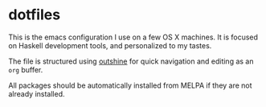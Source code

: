 dotfiles
========

This is the emacs configuration I use on a few OS X machines. It is focused on Haskell development tools, and personalized to my tastes.

The file is structured using [outshine](https://github.com/tj64/outshine) for quick navigation and editing as an `org` buffer.

All packages should be automatically installed from MELPA if they are not already installed.
